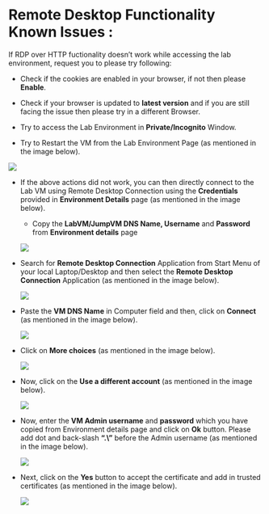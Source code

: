 # Remote Desktop Functionality Known Issues :

 If RDP over HTTP fuctionality doesn’t work while accessing the lab environment, request you to please try following:

* Check if the cookies are enabled in your browser, if not then please **Enable**.

*	Check if your browser is updated to **latest version** and if you are still facing the issue then please try in a different Browser.

*	Try to access the Lab Environment in **Private/Incognito** Window. 

*	Try to Restart the VM from the Lab Environment Page (as mentioned in the image below).

  ![](https://github.com/CloudLabsAI-Azure/Know-Before-You-Go/blob/main/Labs/images/RDPoverHTTP%201.png)

* If the above actions did not work, you can then directly connect to the Lab VM using Remote Desktop Connection using the **Credentials** provided in **Environment Details** page (as mentioned in the image below).

   * Copy the **LabVM/JumpVM DNS Name, Username** and **Password** from **Environment details** page 

  ![](https://github.com/CloudLabsAI-Azure/Know-Before-You-Go/blob/main/Labs/images/copypasteissue-2.png)

* Search for **Remote Desktop Connection** Application from Start Menu of your local Laptop/Desktop and then select the **Remote Desktop Connection** Application (as mentioned in the image below).

  ![](https://github.com/CloudLabsAI-Azure/Know-Before-You-Go/blob/main/Labs/images/copypasteissue-3.png)

* Paste the **VM DNS Name** in Computer field and then, click on **Connect** (as mentioned in the image below).

  ![](https://github.com/CloudLabsAI-Azure/Know-Before-You-Go/blob/main/Labs/images/copypasteissue-4.png)

* Click on **More choices** (as mentioned in the image below).

  ![](https://github.com/CloudLabsAI-Azure/Know-Before-You-Go/blob/main/Labs/images/copypasteissue-5.png)

* Now, click on the **Use a different account** (as mentioned in the image below).

  ![](https://github.com/CloudLabsAI-Azure/Know-Before-You-Go/blob/main/Labs/images/copypasteissue-6.png)

* Now, enter the **VM Admin username** and **password** which you have copied from Environment details page and click on **Ok** button. Please add dot and back-slash **“.\”** before the Admin username (as mentioned in the image below).

  ![](https://github.com/CloudLabsAI-Azure/Know-Before-You-Go/blob/main/Labs/images/copypasteissue-7.png)

* Next, click on the **Yes** button to accept the certificate and add in trusted certificates (as mentioned in the image below).

  ![](https://github.com/CloudLabsAI-Azure/Know-Before-You-Go/blob/main/Labs/images/copypasteissue-8.png)
